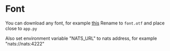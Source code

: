 # Font

You can download any font, for example [this](https://fonts-online.ru/fonts/black-ops-one-rus-alince)
Rename to `font.otf` and place close to `app.py`

Also set environment variable "NATS_URL" to nats address, for example "nats://nats:4222"